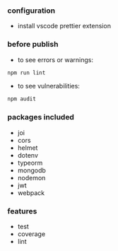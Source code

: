### configuration

* install vscode prettier extension

### before publish
* to see errors or warnings:
```bash
npm run lint
```
* to see vulnerabilities:
```bash
npm audit
```

### packages included
* joi
* cors
* helmet
* dotenv
* typeorm
* mongodb
* nodemon
* jwt
* webpack

### features
* test
* coverage
* lint

